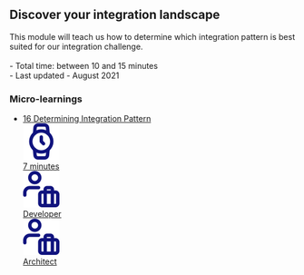 <div class="ez-academy">
    <div class="ez-academy__body">
        <main class="master">
    <h2 class="title">Discover your integration landscape</h2>
    <p>
      This module will teach us how to determine which integration pattern is best suited for our integration challenge.
        </br></br>
        - Total time: between 10 and 15 minutes
        </br>
        - Last updated - August 2021
    </p>
    <h3 class="title">Micro-learnings</h3>
    <ul class="strip-container">
        <li class="strip">
            <a href="../../docs/microlearning/intermediate-discover-your-integration-landscape-determining-integration-pattern" class="strip__link">
            <label for="" class="strip__label">
                <span>16</span>
                 Determining Integration Pattern
            </label>
            <div class="strip__attribute">
                <img class="strip__attribute-icon strip__attribute-icon--duration" src="../../img/microlearning/academy_index/icon-duration32.svg"/>
                <div class="strip__attribute-label">7 minutes</div>
            </div>
            <div class="strip__attribute">
                <img class="strip__attribute-icon strip__attribute-icon--roles" src="../../img/microlearning/academy_index/icon-roles32.svg"/>
                <div class="strip__attribute-label">Developer</div>
            </div>
            <div class="strip__attribute">
                <img class="strip__attribute-icon strip__attribute-icon--roles" src="../../img/microlearning/academy_index/icon-roles32.svg"/>
                <div class="strip__attribute-label">Architect</div>
            </div>
        </a>
        </li>
    </ul>
    </main>
    </div>
</div>